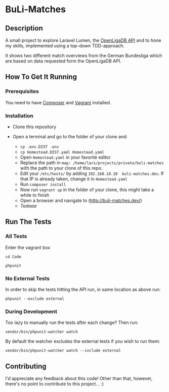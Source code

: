# BuLi-Matches

## Description
A small project to explore Laravel Lumen, the [OpenLigaDB API](https://www.openligadb.de/) and to hone my skills,
implemented using a top-down TDD-approach.

It shows two different match overviews from the German Bundesliga which are based on data requested form the OpenLigaDB API.

## How To Get It Running

### Prerequisites
You need to have [Composer](https://getcomposer.org/) and [Vagrant](https://www.vagrantup.com/) installed.

### Installation

- Clone this repository
- Open a terminal and go to the folder of your clone and:

    - `cp .env.DIST .env`
    - `cp Homestead.DIST.yaml Homestead.yaml`
    - Open `Homestead.yaml` in your favorite editor
    - Replace the path in `map: /home/lars/projects/private/buli-matches` with the path to your clone of this repo.
    - Edit your `/etc/hosts/` by adding `192.168.10.10	buli-matches.dev`. If that IP is already taken, change it in `Homestead.yaml`
    - Run `composer install`
    - Now run `vagrant up` in the folder of your clone, this might take a while to finish
    - Open a browser and navigate to (http://buli-matches.dev/)
    - *Tadaaa*
    
## Run The Tests

### All Tests
Enter the vagrant box

`cd Code`

`phpunit`

### No External Tests
In order to skip the tests hitting the API run, in same location as above run:

`phpunit --exclude external`

### During Development
 Too lazy to manually run the tests after each change? Then run:
 
 `vendor/bin/phpunit-watcher watch`
 
 By default the watcher excludes the external tests if you wish to run them:
 
 `vendor/bin/phpunit-watcher watch --include external`
 
## Contributing
I'd appreciate any feedback about this code! Other than that, however, there's no point to contribute to this project... :)
